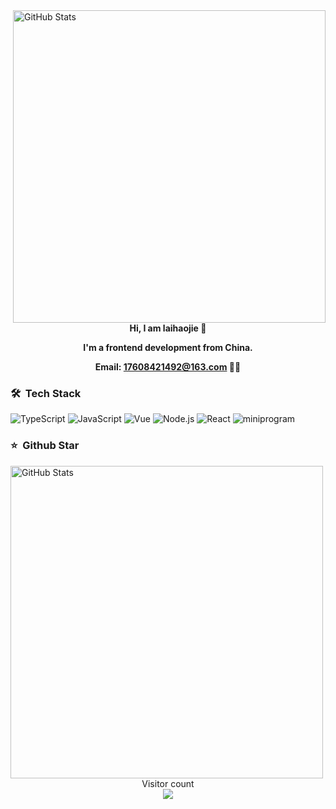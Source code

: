 <img width="500px" align="right" alt="GitHub Stats" src="https://github-readme-stats.vercel.app/api/top-langs/?username=laihaojie&count_private=true&show_icons=true&layout=compact"/>


<div align="center">
<strong>Hi, I am laihaojie 🥰</strong>

<strong>I'm a frontend development from China. </strong>
  
<strong>Email: 17608421492@163.com 🤝🏻 </strong>
</div> 

### 🛠 &nbsp;Tech Stack

![TypeScript](https://img.shields.io/badge/-TypeScript-333333?style=flat&logo=typescript)
![JavaScript](https://img.shields.io/badge/-JavaScript-333333?style=flat&logo=javascript)
![Vue](https://img.shields.io/badge/-Vue-333333?style=flat&logo=vue.js)
![Node.js](https://img.shields.io/badge/-Node-333333?style=flat&logo=node.js)
![React](https://img.shields.io/badge/-React-333333?style=flat&logo=react)
![miniprogram](https://img.shields.io/badge/-Miniprogram-333333?style=flat&logo=wechat)


### ⭐️ &nbsp;Github Star

<img width="500px" align="left" alt="GitHub Stats" src="https://github-readme-stats.vercel.app/api?username=laihaojie&count_private=true&show_icons=true&hide=issues,prs"/>
<p align="center"> 
  Visitor count<br>
  <img src="https://profile-counter.glitch.me/laihaojie/count.svg" />
</p>
